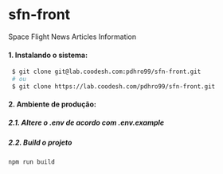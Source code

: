 # sfn-front

Space Flight News Articles Information

#### 1. Instalando o sistema:

```bash
 $ git clone git@lab.coodesh.com:pdhro99/sfn-front.git
 # ou
 $ git clone https://lab.coodesh.com/pdhro99/sfn-front.git
```

#### 2. Ambiente de produção:  

##### 2.1. Altere o .env de acordo com .env.example  

##### 2.2. Build o projeto

```bash
npm run build
```
